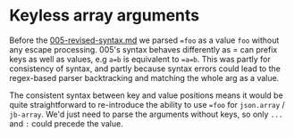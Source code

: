 # Keyless array arguments

Before the [005-revised-syntax.md](./005-revised-syntax.md) we parsed `=foo` as
a value `foo` without any escape processing. 005's syntax behaves differently as
= can prefix keys as well as values, e.g `a=b` is equivalent to `=a=b`. This was
partly for consistency of syntax, and partly because syntax errors could lead to
the regex-based parser backtracking and matching the whole arg as a value.

The consistent syntax between key and value positions means it would be quite
straightforward to re-introduce the ability to use `=foo` for `json.array` /
`jb-array`. We'd just need to parse the arguments without keys, so only `...`
and `:` could precede the value.
